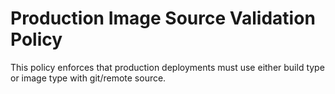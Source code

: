 # Production Image Source Validation Policy

This policy enforces that production deployments must use either build type or image type with git/remote source. 